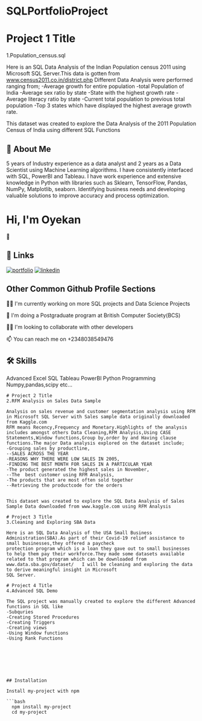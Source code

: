 # SQLPortfolioProject

# Project 1 Title
1.Population_census.sql

Here is an SQL Data Analysis of the Indian Population census 2011 using Microsoft SQL Server.This data is gotten from www.census2011.co.in/district.php
Different Data Analysis were performed ranging from;
-Average growth for entire population
-total Population of India
-Average sex ratio by state
-State with the highest growth rate
-Average literacy ratio by state
-Current total population to previous total population
-Top 3 states which have displayed the highest average growth rate.


This dataset was created to explore the Data Analysis of the 2011 Population Census of India using different SQL Functions 


## 🚀 About Me
5 years of Industry experience as a data analyst and 2 years as a Data Scientist
using Machine Learning algorithms. I have consistently interfaced with SQL,
PowerBI and Tableau. I have work experience and extensive knowledge in
Python with libraries such as Sklearn, TensorFlow, Pandas, NumPy,
Matplotlib, seaborn. Identifying business needs and developing valuable
solutions to improve accuracy and process optimization.


# Hi, I'm Oyekan
 👋


## 🔗 Links
[![portfolio](https://img.shields.io/badge/my_portfolio-000?style=for-the-badge&logo=ko-fi&logoColor=white)](https://github.com/wolexyg)
[![linkedin](https://img.shields.io/badge/linkedin-0A66C2?style=for-the-badge&logo=linkedin&logoColor=white)](https://www.linkedin.com/in/oyekan-oluwole-gabriel-18965b35/)

## Other Common Github Profile Sections
👩‍💻 I'm currently working on more SQL projects and 
Data Science Projects

🧠 I'm doing a Postgraduate program at British Computer Society(BCS)

👯‍♀️ I'm looking to collaborate with other developers

📫 You can reach me on +2348038549476





## 🛠 Skills
Advanced 
Excel
SQL
Tableau
PowerBI
Python Programming
Numpy,pandas,scipy etc...



```
# Project 2 Title
2.RFM Analysis on Sales Data Sample

Analysis on sales revenue and customer segmentation analysis using RFM in Microsoft SQL Server with Sales sample data originally downloaded from Kaggle.com
RFM means Recency,Frequency and Monetary.Highlights of the analysis includes amongst others Data Cleaning,RFM Analysis,Using CASE Statements,Window functions,Group by,order by and Having clause functions.The major Data analysis explored on the dataset include;
-Grouping sales by productline,
--SALES ACROSS THE YEAR
-REASONS WHY THERE WERE LOW SALES IN 2005,
-FINDING THE BEST MONTH FOR SALES IN A PARTICULAR YEAR
-The product generated the highest sales in November,
--The  best customer using RFM Analysis,
-The products that are most often sold together
--Retrieving the productcode for the orders


This dataset was created to explore the SQL Data Analysis of Sales Sample Data downloaded from www.kaggle.com using RFM Analysis

# Project 3 Title
3.Cleaning and Exploring SBA Data

Here is an SQL Data Analysis of the USA Small Business Administration(SBA).As part of their Covid-19 relief assistance to small businesses,they offered a paycheck
protection program which is a loan they gave out to small businesses to help them pay their workforce.They made some datasets available related to that program which can be downloaded from www.data.sba.gov/dataset/   I will be cleaning and exploring the data to derive meaningful insight in Microsoft
SQL Server.

# Project 4 Title
4.Advanced SQL Demo

The SQL project was manually created to explore the different Advanced functions in SQL like
-Subquries
-Creating Stored Procedures
-Creating Triggers
-Creating views
-Using Window functions
-Using Rank Functions







## Installation

Install my-project with npm

```bash
  npm install my-project
  cd my-project
```
    
